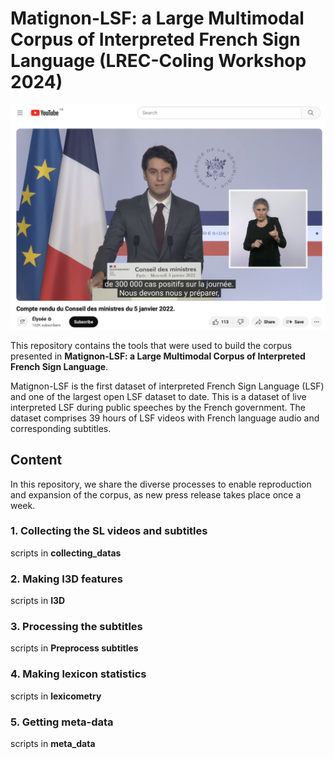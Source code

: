 # Matignon-LSF: a Large Multimodal Corpus of Interpreted French Sign Language (LREC-Coling Workshop 2024)
<img src="images/Matgnon_screenshot.png" width="600">

This repository contains the tools that were used to build the corpus presented in **Matignon-LSF: a Large Multimodal Corpus of Interpreted French Sign Language**.

Matignon-LSF is the first dataset of interpreted French Sign Language (LSF) and one of the largest open LSF dataset to date. This is a dataset of live interpreted LSF during public speeches by the French government. The dataset comprises 39 hours of LSF videos with French language audio and
corresponding subtitles.  

## Content
In this repository, we share the diverse processes to enable reproduction and expansion of the corpus, as new press release takes place once a week.  
### 1. Collecting the SL videos and subtitles
scripts in **collecting_datas**  

### 2. Making I3D features
scripts in **I3D**  

### 3. Processing the subtitles
scripts in **Preprocess subtitles**

### 4. Making lexicon statistics
scripts in **lexicometry**

### 5. Getting meta-data
scripts in **meta_data**

 <!-- 
 1. Scrap videos from Youtube Y
 2. Pre-process videos  Y  
 3. Make I3D features : https://github.com/JulieLascar/I3D  
 4. Align videos with subtitles and create dataset  on met un dossier ou autre lien github ??  
 5. Make statistics on vocabulary : faire un dossier vocabulary_stats avec lexicometry.py et un notebook stats ?
 6. Detect signer : signers_detection
 7. Informations sur les sous-titres (tailel voc etc).
 8. Changement dans les timestamps des sous-titres (pour atténuer le décalage signeur/sous-titrage ou pour desaligner Mediapi -> finetuning de l'algo d'alignement des sous-titres)
 9. Créations de nouveaux fichiers de sous-titres segmentés par phrases
-->
